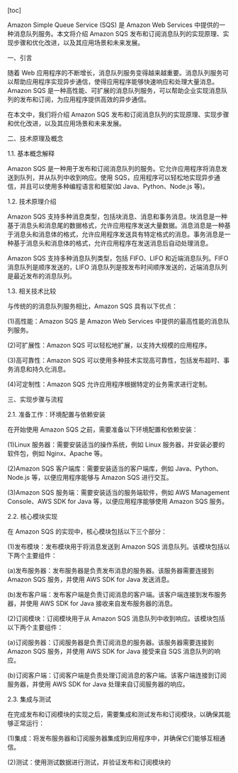 
[toc]                    
                
                
Amazon Simple Queue Service (SQS) 是 Amazon Web Services 中提供的一种消息队列服务。本文将介绍 Amazon SQS 发布和订阅消息队列的实现原理、实现步骤和优化改进，以及其应用场景和未来发展。

一、引言

随着 Web 应用程序的不断增长，消息队列服务变得越来越重要。消息队列服务可以帮助应用程序实现异步通信，使得应用程序能够快速响应和处理大量消息。Amazon SQS 是一种高性能、可扩展的消息队列服务，可以帮助企业实现消息队列的发布和订阅，为应用程序提供高效的异步通信。

在本文中，我们将介绍 Amazon SQS 发布和订阅消息队列的实现原理、实现步骤和优化改进，以及其应用场景和未来发展。

二、技术原理及概念

1.1. 基本概念解释

Amazon SQS 是一种用于发布和订阅消息队列的服务。它允许应用程序将消息发送到队列，并从队列中收到响应。使用 SQS，应用程序可以轻松地实现异步通信，并且可以使用多种编程语言和框架(如 Java、Python、Node.js 等)。

1.2. 技术原理介绍

Amazon SQS 支持多种消息类型，包括块消息、消息和事务消息。块消息是一种基于消息头和消息尾的数据格式，允许应用程序发送大量数据。消息消息是一种基于消息头和消息体的格式，允许应用程序发送具有特定格式的消息。事务消息是一种基于消息头和消息体的格式，允许应用程序在发送消息后自动处理消息。

Amazon SQS 支持多种消息队列类型，包括 FIFO、LIFO 和近端消息队列。FIFO 消息队列是顺序发送的，LIFO 消息队列是按发布时间顺序发送的，近端消息队列是最近发布的消息队列。

1.3. 相关技术比较

与传统的的消息队列服务相比，Amazon SQS 具有以下优点：

(1)高性能：Amazon SQS 是 Amazon Web Services 中提供的最高性能的消息队列服务。

(2)可扩展性：Amazon SQS 可以轻松地扩展，以支持大规模的应用程序。

(3)高可靠性：Amazon SQS 可以使用多种技术实现高可靠性，包括发布超时、事务消息和持久化消息。

(4)可定制性：Amazon SQS 允许应用程序根据特定的业务需求进行定制。

三、实现步骤与流程

2.1. 准备工作：环境配置与依赖安装

在开始使用 Amazon SQS 之前，需要准备以下环境配置和依赖安装：

(1)Linux 服务器：需要安装适当的操作系统，例如 Linux 服务器，并安装必要的软件包，例如 Nginx、Apache 等。

(2)Amazon SQS 客户端库：需要安装适当的客户端库，例如 Java、Python、Node.js 等，以便应用程序能够与 Amazon SQS 进行交互。

(3)Amazon SQS 服务端：需要安装适当的服务端软件，例如 AWS Management Console、AWS SDK for Java 等，以便应用程序能够使用 Amazon SQS 服务。

2.2. 核心模块实现

在 Amazon SQS 的实现中，核心模块包括以下三个部分：

(1)发布模块：发布模块用于将消息发送到 Amazon SQS 消息队列。该模块包括以下两个主要组件：

(a)发布服务器：发布服务器是负责发布消息的服务器。该服务器需要连接到 Amazon SQS 服务，并使用 AWS SDK for Java 发送消息。

(b)发布客户端：发布客户端是负责订阅消息的客户端。该客户端连接到发布服务器，并使用 AWS SDK for Java 接收来自发布服务器的消息。

(2)订阅模块：订阅模块用于从 Amazon SQS 消息队列中收到响应。该模块包括以下两个主要组件：

(a)订阅服务器：订阅服务器是负责订阅消息的服务器。该服务器需要连接到 Amazon SQS 服务，并使用 AWS SDK for Java 接受来自 SQS 消息队列的响应。

(b)订阅客户端：订阅客户端是负责处理订阅消息的客户端。该客户端连接到订阅服务器，并使用 AWS SDK for Java 处理来自订阅服务器的响应。

2.3. 集成与测试

在完成发布和订阅模块的实现之后，需要集成和测试发布和订阅模块，以确保其能够正常运行：

(1)集成：将发布服务器和订阅服务器集成到应用程序中，并确保它们能够互相通信。

(2)测试：使用测试数据进行测试，并验证发布和订阅模块的

